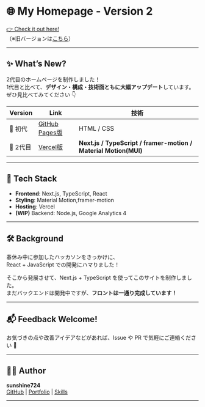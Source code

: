 # 🌐 My Homepage - Version 2

[👉 Check it out here!](https://sunshine724.vercel.app/)  
（※旧バージョンは[こちら](https://sunshine-724.github.io/index-jp.html)）

---

## ✨ What’s New?

2代目のホームページを制作しました！  
1代目と比べて、**デザイン・構成・技術面ともに大幅アップデート**しています。  
ぜひ見比べてみてください 👇

| Version | Link | 技術 |
|--------|------|------|
| 🥇 初代 | [GitHub Pages版](https://sunshine-724.github.io/index-jp.html) | HTML / CSS |
| 🥈 2代目 | [Vercel版](https://sunshine724.vercel.app/) | **Next.js / TypeScript / framer-motion / Material Motion(MUI)** |

---

## 🔧 Tech Stack

- **Frontend**: Next.js, TypeScript, React
- **Styling**: Material Motion,framer-motion 
- **Hosting**: Vercel
- **(WIP)** Backend: Node.js, Google Analytics 4

---

## 🛠 Background

春休み中に参加したハッカソンをきっかけに、  
React + JavaScript での開発にハマりました！

そこから発展させて、Next.js + TypeScript を使ってこのサイトを制作しました。  
まだバックエンドは開発中ですが、**フロントは一通り完成しています！**

---

## 📬 Feedback Welcome!

お気づきの点や改善アイデアなどがあれば、Issue や PR で気軽にご連絡ください 🙌

---

## 🧑‍💻 Author

**sunshine724**  
[GitHub](https://github.com/sunshine-724) | [Portfolio](https://sunshine724.vercel.app/portfolio) | [Skills](https://sunshine724.vercel.app/introduction)

---
